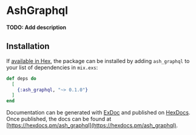 # AshGraphql

**TODO: Add description**

## Installation

If [available in Hex](https://hex.pm/docs/publish), the package can be installed
by adding `ash_graphql` to your list of dependencies in `mix.exs`:

```elixir
def deps do
  [
    {:ash_graphql, "~> 0.1.0"}
  ]
end
```

Documentation can be generated with [ExDoc](https://github.com/elixir-lang/ex_doc)
and published on [HexDocs](https://hexdocs.pm). Once published, the docs can
be found at [https://hexdocs.pm/ash_graphql](https://hexdocs.pm/ash_graphql).

